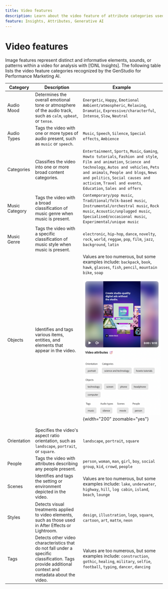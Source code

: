 ```yaml
---
title: Video features
description: Learn about the video feature of attribute categories used in GenStudio for Performance Marketing.
feature: Insights, Attributes, Generative AI
---
```

# Video features

Image features represent distinct and informative elements, sounds, or patterns within a video for analysis with [!DNL Insights]. The following table lists the video feature categories recognized by the GenStudio for Performance Marketing AI.

<!-- For the writer: turn off word wrap to work with these tables. Option + Z -->

| Category            | Description                                                                                                  | Example                                                                                 |
| ------------------- | ------------------------------------------------------------------------------------------------------------ | --------------------------------------------------------------------------------------- |
| Audio Mood          | Determines the overall emotional tone or atmosphere of the audio track, such as `calm`, `upbeat`, or `tense`. | `Energetic`, `Happy`, `Emotional Ambient/atmospheric`, `Relaxing`, `Dramatic`, `Expressive/characterful`, `Intense`, `Slow`, `Neutral` |
| Audio Types         | Tags the video with one or more types of audio present, such as `music` or `speech`.                         | `Music`, `Speech`, `Silence`, `Special effects`, `Ambience`         |
| Categories          | Classifies the video into one or more broad content categories.                                              | `Entertainment`, `Sports`, `Music`, `Gaming`, `Howto tutorials`, `Fashion and style`, `Film and animation`, `Science and technology`, `Autos and vehicles`, `Pets and animals`, `People and blogs`, `News and politics`, `Social causes and activism`, `Travel and events`, `Education`, `Sales and offers` |
| Music Category      | Tags the video with a broad classification of music genre when music is present.                             | `Contemporary/pop music`, `Traditional/folk-based music`, `Instrumental/orchestral music`, `Rock music`, `Acoustic/unplugged music`, `Specialised/occasional music`, `Experimental/unique music` |
| Music Genre         | Tags the video with a specific classification of music style when music is present.                          | `electronic`, `hip-hop`, `dance`, `novelty`, `rock`, `world`, `reggae`, `pop`, `film`, `jazz`, `background`, `latin`         |
| Objects             | Identifies and tags various items, entities, and elements that appear in the video.                          | Values are too numerous, but some examples include: `backpack`, `book`, `hawk`, `glasses`, `fish`, `pencil`, `mountain bike`, `soap`<p>![objects in video](/help/assets/category/video-objects.png "Multiple objects in video"){width="200" zoomable="yes"} |
| Orientation         | Specifies the video's aspect ratio orientation, such as `landscape`, `portrait`, or `square`.                | `landscape`, `portrait`, `square`        |
| People              | Tags the video with attributes describing any people present.                                                | `person`, `woman`, `man`, `girl`, `boy`, `social group`, `kid`, `crowd`, `people`       |
| Scenes              | Identifies and tags the setting or environment depicted in the video.                                        | Values are too numerous, but some examples include: `lake`, `underwater`, `highway`, `hill`, `log cabin`, `island`, `beach`, `lounge`      |
| Styles              | Detects visual treatments applied to video elements, such as those used in After Effects or Lightroom.       | `design`, `illustration`, `logo`, `square`, `cartoon`, `art`, `matte`, `neon`       |
| Tags                | Detects other video characteristics that do not fall under a specific classification. Tags provide additional context and metadata about the video.  | Values are too numerous, but some examples include: `construction`, `gothic`, `healing`, `military`, `selfie`, `football`, `typing`, `dancer`, `dancing`       |
